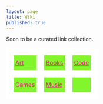 ```yaml
---
layout: page
title: Wiki
published: true
---
```

Soon to be a curated link collection.

<style type="text/css">
.tg  {border-collapse:collapse;border-spacing:0;}
.tg td{border-color:black;border-style:solid;border-width:20px;
  overflow:hidden;padding:10px 5px;word-break:normal;}
.tg th{border-color:black;border-style:solid;border-width:20px;overflow:hidden;padding:10px 5px;word-break:normal;}
.tg .tg-g058{color:#ff0099;background-color:#83f52c;border-color:#ffffff;text-align:left;vertical-align:top}
</style>
<div class="tg-wrap"><table class="tg">
  <tr>
    <td class="tg-g058"><a href="https://planetspaceball.github.io/wiki/art.md" style="color:#FF0099;">Art</a></td>
    <td class="tg-g058"><a href="https://planetspaceball.github.io/wiki/books.md" style="color:#FF0099;">Books</a></td>
    <td class="tg-g058"><a href="https://planetspaceball.github.io/wiki/code.md" style="color:#FF0099;">Code</a></td>
  </tr>
  <tr>
    <td class="tg-g058">Games</td>
    <td class="tg-g058"><a href="https://planetspaceball.github.io/wiki/music.md" style="color:#FF0099;">Music</a></td>
    <td class="tg-g058"></td>
  </tr>

</table></div>
